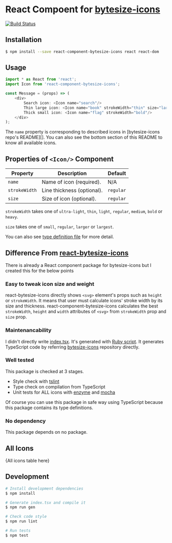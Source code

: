 React Compoent for [bytesize-icons][]
=====================================
[![Build Status](https://travis-ci.org/rhysd/react-component-bytesize-icons.svg)](https://travis-ci.org/rhysd/react-component-bytesize-icons)

## Installation

```sh
$ npm install --save react-component-bytesize-icons react react-dom
```

## Usage

```javascript
import * as React from 'react';
import Icon from 'react-component-bytesize-icons';

const Message = (props) => (
    <div>
        Search icon: <Icon name="search"/>
        Thin large icon: <Icon name="book" strokeWidth="thin" size="larger"/>
        Thick small icon: <Icon name="flag" strokeWidth="bold"/>
    </div>
);
```

The `name` property is corresponding to described icons in [bytesize-icons repo's README][]. You can also see the bottom section of this README to know all available icons.


## Properties of `<Icon/>` Component

| Property      | Description                | Default   |
|---------------|----------------------------|-----------|
| `name`        | Name of icon (required).   | N/A       |
| `strokeWidth` | Line thickness (optional). | `regular` |
| `size`        | Size of icon (optional).   | `regular` |

`strokeWidth` takes one of `ultra-light`, `thin`, `light`, `regular`, `medium`, `bold` or `heavy`.

`size` takes one of `small`, `regular`, `larger` or `largest`.

You can also see [type definition file](./index.d.ts) for more detail.


## Difference From [react-bytesize-icons][]

There is already a React component package for bytesize-icons but I created this for the below points

### Easy to tweak icon size and weight

react-bytesize-icons directly shows `<svg>` element's props such as `height` or `strokeWidth`.
It means that user must calculate icons' stroke width by its size and thickness.
react-component-bytesize-icons calculates the best `strokeWidth`, `height` and `width` attributes
of `<svg>` from `strokeWidth` prop and `size` prop.

### Maintenancability

I didn't directly write [index.tsx](index.tsx). It's generated with [Ruby script](./scripts/generate.rb).
It generates TypeScript code by referring [bytesize-icons][] repository directly.

### Well tested

This package is checked at 3 stages.

- Style check with [tslint](https://github.com/palantir/tslint)
- Type check on compilation from TypeScript
- Unit tests for ALL icons with [enzyme][] and [mocha][]

Of course you can use this package in safe way using TypeScript because this package
contains its type definitions.

### No dependency

This package depends on no package.

## All Icons

{All icons table here}

[react-bytesize-icons]: https://github.com/abdelhai/react-bytesize-icons
[bytesize-icons]: https://github.com/danklammer/bytesize-icons
[bytesize-icon repo's README]: https://github.com/danklammer/bytesize-icons#readme
[enzyme]: https://github.com/airbnb/enzyme
[mocha]: https://github.com/mochajs/mocha

## Development

```sh
# Install development dependencies
$ npm install

# Generate index.tsx and compile it
$ npm run gen

# Check code style
$ npm run lint

# Run tests
$ npm test
```
